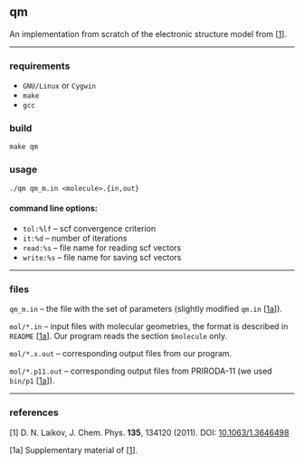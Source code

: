 ## qm
An implementation from scratch of the electronic structure model from \[[1]\].

---

### requirements
* `GNU/Linux` or `Cygwin`
* `make`
* `gcc`

### build
```
make qm
```

### usage
```
./qm qm_m.in <molecule>.{in,out}
```
#### command line options:
* `tol:%lf`   – scf convergence criterion
* `it:%d`     – number of iterations
* `read:%s`   – file name for reading scf vectors 
* `write:%s`  – file name for saving scf vectors 

---

### files

`qm_m.in`  –
the file with the set of parameters
(slightly modified `qm.in` \[[1a]\]).

`mol/*.in`  –
input files with molecular geometries,
the format is described in `README` \[[1a]\].
Our program reads the section `$molecule` only.

`mol/*.x.out`  –
corresponding output files from our program.

`mol/*.p11.out` –
corresponding output files from PRIRODA-11
(we used `bin/p1` \[[1a]\]).

---

### references

<a name="ref1">\[1\]</a>
D. N. Laikov, J. Chem. Phys. **135**, 134120 (2011).
DOI: [10.1063/1.3646498](http://dx.doi.org/10.1063/1.3646498)

<a name="ref1a">\[1a\]</a>
Supplementary material of \[[1]\].

[1]: #ref1
[1a]: #ref1a

